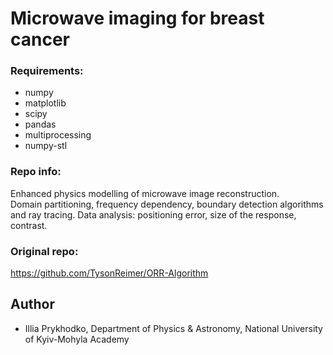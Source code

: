# Microwave imaging for breast cancer

### Requirements:

- numpy
- matplotlib
- scipy
- pandas
- multiprocessing
- numpy-stl

### Repo info:

Enhanced physics modelling of microwave image reconstruction.  
Domain partitioning, frequency dependency, boundary detection algorithms and ray tracing.
Data analysis: positioning error, size of the response, contrast.

### Original repo:

https://github.com/TysonReimer/ORR-Algorithm

## Author

- Illia Prykhodko, Department of Physics & Astronomy, National University of Kyiv-Mohyla Academy
